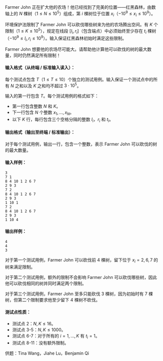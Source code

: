 Farmer John 正在扩大他的农场！他已经找到了完美的位置——红黑森林，由数轴上的 $N$ 棵树（$1 \le N \le 10^5$）组成，第 $i$ 棵树位于位置 $x_i$（$-10^9 \le x_i \le 10^9$）。

环境保护法限制了 Farmer John 可以砍伐哪些树来为他的农场腾出空间。有 $K$ 个限制（$1 \leq K \leq 10^5$），规定在线段 $[l_i, r_i]$（包含端点）中必须始终至少存在 $t_i$ 棵树（$-10^9 \le l_i, r_i \le 10^9$）。输入保证红黑森林初始时满足这些限制。

Farmer John 想要他的农场尽可能大。请帮助他计算他可以砍伐的树的最大数量，同时仍然满足所有限制！

#### 输入格式（从终端 / 标准输入读入）：

每个测试点包含 $T$（$1 \le T \le 10$）个独立的测试用例。输入保证一个测试点中的所有 $N$ 之和以及 $K$ 之和均不超过 $3 \cdot 10^5$。

输入的第一行包含 $T$。每个测试用例的格式如下：

* 第一行包含整数 $N$ 和 $K$。
* 下一行包含 $N$ 个整数 $x_1, \dots, x_N$。
* 以下 $K$ 行，每行包含三个空格分隔的整数 $l_i$，$r_i$ 和 $t_i$。

#### 输出格式（输出至终端 / 标准输出）：

对于每个测试用例，输出一行，包含一个整数，表示 Farmer John 可以砍伐的树的最大数量。

#### 输入样例：

```
3
7 1
8 4 10 1 2 6 7
2 9 3
7 2
8 4 10 1 2 6 7
2 9 3
1 10 1
7 2
8 4 10 1 2 6 7
2 9 3
1 10 4
```

#### 输出样例：

```
4
4
3
```

对于第一个测试用例，Farmer John 可以砍伐前 $4$ 棵树，留下位于 $x_i = 2, 6, 7$ 的树来满足限制。

对于第二个测试用例，额外的限制不会影响 Farmer John 可以砍伐哪些树，因此他可以砍伐相同的树并同时满足两个限制。

对于第三个测试用例，Farmer John 至多只能砍伐 $3$ 棵树，因为初始时有 $7$ 棵树，但第二个限制要求他至少留下 $4$ 棵树不砍伐。

#### 测试点性质：

* 测试点 2：$N, K \le 16$。
* 测试点 3-5：$N, K \le 1000$。
* 测试点 6-7：对于所有的 $i = 1, \dots, K$ 有 $t_i = 1$。
* 测试点 8-11：没有额外限制。

供题：Tina Wang，Jiahe Lu，Benjamin Qi
